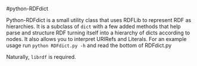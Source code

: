 #python-RDFdict

Python-RDFdict is a small utility class that uses RDFLib to represent RDF as hierarchies. It is 
a subclass of `dict` with a few added methods that help parse and structure RDF turning 
itself into a hierarchy of dicts according to nodes. It also allows you to interpret 
URIRefs and Literals. For an example usage run `python RDFdict.py -h` and read the
bottom of RDFdict.py 

Naturally, `librdf` is required.
